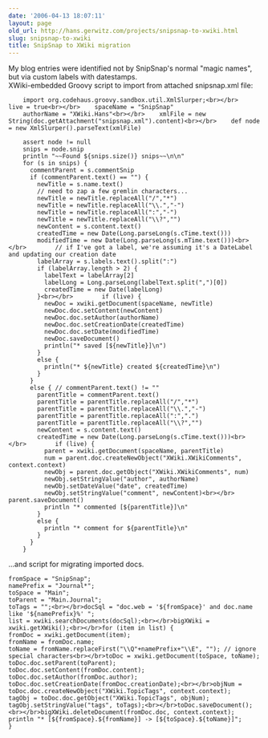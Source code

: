 ```yaml
---
date: '2006-04-13 18:07:11'
layout: page
old_url: http://hans.gerwitz.com/projects/snipsnap-to-xwiki.html
slug: snipsnap-to-xwiki
title: SnipSnap to XWiki migration
---
```


My blog entries were identified not by SnipSnap's normal "magic names", but via custom labels with datestamps.  
XWiki-embedded Groovy script to import from attached snipsnap.xml file:

    
    
        import org.codehaus.groovy.sandbox.util.XmlSlurper;<br></br>    live = true<br></br>    spaceName = "SnipSnap"
        authorName = "XWiki.Hans"<br></br>    xmlFile = new String(doc.getAttachment("snipsnap.xml").content)<br></br>    def node = new XmlSlurper().parseText(xmlFile)
           
        assert node != null
        snips = node.snip
        println "~~Found ${snips.size()} snips~~\n\n"
        for (s in snips) {
          commentParent = s.commentSnip
          if (commentParent.text() == "") {
            newTitle = s.name.text()
            // need to zap a few gremlin characters...
            newTitle = newTitle.replaceAll("/","*")
            newTitle = newTitle.replaceAll("\\.","-")
            newTitle = newTitle.replaceAll(":","-")
            newTitle = newTitle.replaceAll("\\?","")
            newContent = s.content.text()
            createdTime = new Date(Long.parseLong(s.cTime.text()))
            modifiedTime = new Date(Long.parseLong(s.mTime.text()))<br></br>        // if I've got a label, we're assuming it's a DateLabel and updating our creation date
            labelArray = s.labels.text().split(":")
            if (labelArray.length > 2) {
              labelText = labelArray[2]
              labelLong = Long.parseLong(labelText.split(",")[0])
              createdTime = new Date(labelLong)
            }<br></br>        if (live) {
              newDoc = xwiki.getDocument(spaceName, newTitle)
              newDoc.doc.setContent(newContent)
              newDoc.doc.setAuthor(authorName)
              newDoc.doc.setCreationDate(createdTime)
              newDoc.doc.setDate(modifiedTime)
              newDoc.saveDocument()
              println("* saved [${newTitle}]\n")
            }
            else {
              println("* ${newTitle} created ${createdTime}\n")
            }
          }
          else { // commentParent.text() != ""
            parentTitle = commentParent.text()
            parentTitle = parentTitle.replaceAll("/","*")
            parentTitle = parentTitle.replaceAll("\\.","-")
            parentTitle = parentTitle.replaceAll(":",".")
            parentTitle = parentTitle.replaceAll("\\?","")
            newContent = s.content.text()
            createdTime = new Date(Long.parseLong(s.cTime.text()))<br></br>        if (live) {
              parent = xwiki.getDocument(spaceName, parentTitle)
              num = parent.doc.createNewObject("XWiki.XWikiComments", context.context)
              newObj = parent.doc.getObject("XWiki.XWikiComments", num)
              newObj.setStringValue("author", authorName)
              newObj.setDateValue("date", createdTime)
              newObj.setStringValue("comment", newContent)<br></br>          parent.saveDocument()
              println "* commented [${parentTitle}]\n"
            }
            else {
              println "* comment for ${parentTitle}\n"
            }
          }
        }
    

  
...and script for migrating imported docs.

    
    
    fromSpace = "SnipSnap";
    namePrefix = "Journal*";
    toSpace = "Main";
    toParent = "Main.Journal";
    toTags = "";<br></br>docSql = "doc.web = '${fromSpace}' and doc.name like '${namePrefix}%' ";
    list = xwiki.searchDocuments(docSql);<br></br>bigXWiki = xwiki.getXWiki();<br></br>for (item in list) {
    fromDoc = xwiki.getDocument(item);
    fromName = fromDoc.name;
    toName = fromName.replaceFirst("\\Q"+namePrefix+"\\E", ""); // ignore special characters<br></br>toDoc = xwiki.getDocument(toSpace, toName);
    toDoc.doc.setParent(toParent);
    toDoc.doc.setContent(fromDoc.content);
    toDoc.doc.setAuthor(fromDoc.author);
    toDoc.doc.setCreationDate(fromDoc.creationDate);<br></br>objNum = toDoc.doc.createNewObject("XWiki.TopicTags", context.context);
    tagObj = toDoc.doc.getObject("XWiki.TopicTags", objNum);
    tagObj.setStringValue("tags", toTags);<br></br>toDoc.saveDocument();<br></br>bigXWiki.deleteDocument(fromDoc.doc, context.context);
    println "* [${fromSpace}.${fromName}] -> [${toSpace}.${toName}]";
    }
    
